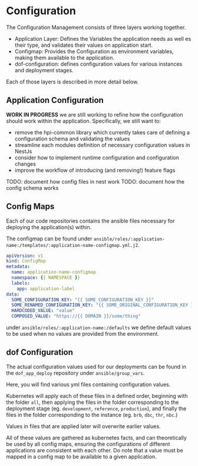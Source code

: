 # Configuration

The Configuration Management consists of three layers working together.

- Application Layer: Defines the Variables the application needs as well es their type, and validates their values on application start.
- Configmap: Provides the Configuration as environment variables, making them available to the application.
- dof-configuration: defines configuration values for various instances and deployment stages.

Each of those layers is described in more detail below.

## Application Configuration

**WORK IN PROGRESS** we are still working to refine how the configuration should work within the application. Specifically, we still want to:

- remove the hpi-common library which currently takes care of defining a configuration schema and validating the values
- streamline each modules definition of necessary configuration values in NestJs
- consider how to implement runtime configuration and configuration changes
- improve the workflow of introducing (and removing!) feature flags

TODO: document how config files in nest work
TODO: document how the config schema works

## Config Maps

Each of our code repositories contains the ansible files necessary for deploying the application(s) within.

The configmap can be found under `ansible/roles/:application-name:/templates/:application-name-configmap.yml.j2`.

```yml
apiVersion: v1
kind: ConfigMap
metadata:
  name: application-name-configmap
  namespace: {{ NAMESPACE }}
  labels:
    app: application-label
data:
  SOME_CONFIGURATION_KEY: "{{ SOME_CONFIGURATION_KEY }}"
  SOME_RENAMED_CONFIGURATION_KEY: "{{ SOME_ORIGINAL_CONFIGURATION_KEY }}"
  HARDCODED_VALUE: "value"
  COMPOSED_VALUE: "https://{{ DOMAIN }}/some/thing"
```

under `ansible/roles/:application-name:/defaults` we define default values to be used when no values are provided from the environment.

## dof Configuration

The actual configuration values used for our deployments can be found in the `dof_app_deploy` repository under `ansible/group_vars`.

Here, you will find various yml files containing configuration values.

Kubernetes will apply each of these files in a defined order, beginning with the folder `all`, then applying the files in the folder corresponding to the deployment stage (eg. `development`, `reference`, `production`), and finally the files in the folder corresponding to the instance (eg. `brb`, `dbc`, `thr`, `nbc`.)

Values in files that are applied later will overwrite earlier values.

All of these values are gathered as kubernetes facts, and can theoretically be used by all config maps, ensuring the configurations of different applications are consistent with each other. Do note that a value must be mapped in a config map to be available to a given application.
